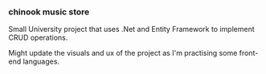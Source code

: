 ### chinook music store
Small University project that uses .Net and Entity Framework to implement CRUD operations.  
    
Might update the visuals and ux of the project as I'm practising some front-end languages.
